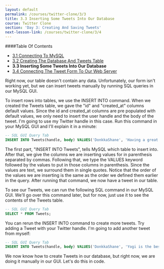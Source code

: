 ```yaml
---
layout: default
permalink: /courses/twitter-clone/3/3
title: 3.3 Inserting Some Tweets Into Our Database
course: Twitter Clone
section: 'Day 3: Creating And Saving Tweets'
next-lesson-link: /courses/twitter-clone/3/4
---
```


####Table Of Contents

- [3.1 Connecting To MySQL](/courses/twitter-clone/3/1)
- [3.2 Creating The Database And Tweets Table](/courses/twitter-clone/3/2)
- **3.3 Inserting Some Tweets Into Our Database**
- [3.4 Connecting The Tweet Form To Our Web Server](/courses/twitter-clone/3/4)

Right now, our table doesn't contain any data.  Unfortunately, our form isn't working yet, but we can insert tweets manually by running SQL queries in our MySQL GUI.

To insert rows into tables, we use the INSERT INTO command.  When we created the Tweets table, we gave the "id" and "created_at" columns default values.  Since the id and created_at columns are pre populated with default values, we only need to insert the user handle and the body of the tweet.  I'm going to use my Twitter handle in this case.  Run this command in your MySQL GUI and I'll explain it in a minute:

```sql
-- SQL GUI Query Tab
INSERT INTO Tweets(handle, body) VALUES('DonkkaShane', 'Having a great time teaching this Twitter clone course!');
```

The first part, "INSERT INTO Tweets", tells MySQL which table to insert into.  After that, we give the columns we are inserting values for in parenthesis separated by commas.  Following that, we type the VALUES keyword followed by the values to put in those columns in parenthesis.  Since the values are text, we surround them in single quotes.  Notice that the order of the values we are inserting is the same as the order we defined them earlier in the query.  After running that command, we now have a tweet in our table.

To see our Tweets, we can run the following SQL command in our MySQL GUI.  We'll go over this command later, but for now, just use it to see the contents of the Tweets table.

```sql
-- SQL GUI Query Tab
SELECT * FROM Tweets;
```

You can rerun the INSERT INTO command to create more tweets.  Try adding a Tweet with your Twitter handle.  I'm going to add another tweet from myself:

```sql
-- SQL GUI Query Tab
INSERT INTO Tweets(handle, body) VALUES('DonkkaShane', 'Yogi is the best dog in the world!');
```

We now know how to create Tweets in our database, but right now, we are doing it manually in our GUI.  Let's do this in code.
